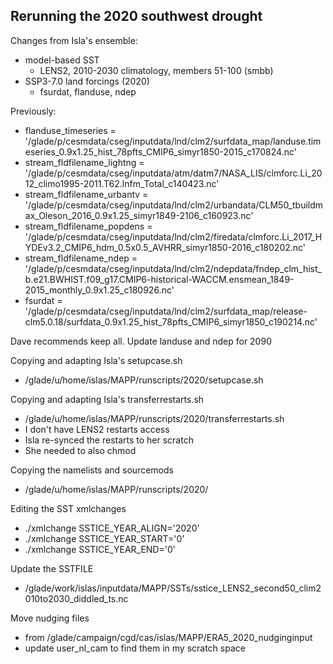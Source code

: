 ## Rerunning the 2020 southwest drought

Changes from Isla's ensemble:
 - model-based SST
   - LENS2, 2010-2030 climatology, members 51-100 (smbb)
 - SSP3-7.0 land forcings (2020)
   - fsurdat, flanduse, ndep

Previously:
 - flanduse_timeseries = '/glade/p/cesmdata/cseg/inputdata/lnd/clm2/surfdata_map/landuse.timeseries_0.9x1.25_hist_78pfts_CMIP6_simyr1850-2015_c170824.nc'
 - stream_fldfilename_lightng = '/glade/p/cesmdata/cseg/inputdata/atm/datm7/NASA_LIS/clmforc.Li_2012_climo1995-2011.T62.lnfm_Total_c140423.nc'
 - stream_fldfilename_urbantv = '/glade/p/cesmdata/cseg/inputdata/lnd/clm2/urbandata/CLM50_tbuildmax_Oleson_2016_0.9x1.25_simyr1849-2106_c160923.nc'
 - stream_fldfilename_popdens = '/glade/p/cesmdata/cseg/inputdata/lnd/clm2/firedata/clmforc.Li_2017_HYDEv3.2_CMIP6_hdm_0.5x0.5_AVHRR_simyr1850-2016_c180202.nc'
 - stream_fldfilename_ndep = '/glade/p/cesmdata/cseg/inputdata/lnd/clm2/ndepdata/fndep_clm_hist_b.e21.BWHIST.f09_g17.CMIP6-historical-WACCM.ensmean_1849-2015_monthly_0.9x1.25_c180926.nc'
 - fsurdat = '/glade/p/cesmdata/cseg/inputdata/lnd/clm2/surfdata_map/release-clm5.0.18/surfdata_0.9x1.25_hist_78pfts_CMIP6_simyr1850_c190214.nc'

Dave recommends keep all. Update landuse and ndep for 2090


Copying and adapting Isla's setupcase.sh
 - /glade/u/home/islas/MAPP/runscripts/2020/setupcase.sh

Copying and adapting Isla's transferrestarts.sh
 - /glade/u/home/islas/MAPP/runscripts/2020/transferrestarts.sh
 - I don't have LENS2 restarts access
 - Isla re-synced the restarts to her scratch
 - She needed to also chmod

Copying the namelists and sourcemods
 - /glade/u/home/islas/MAPP/runscripts/2020/

Editing the SST xmlchanges
 - ./xmlchange SSTICE_YEAR_ALIGN='2020'
 - ./xmlchange SSTICE_YEAR_START='0'
 - ./xmlchange SSTICE_YEAR_END='0'

Update the SSTFILE
 - /glade/work/islas/inputdata/MAPP/SSTs/sstice_LENS2_second50_clim2010to2030_diddled_ts.nc

Move nudging files
 - from /glade/campaign/cgd/cas/islas/MAPP/ERA5_2020_nudginginput
 - update user_nl_cam to find them in my scratch space

